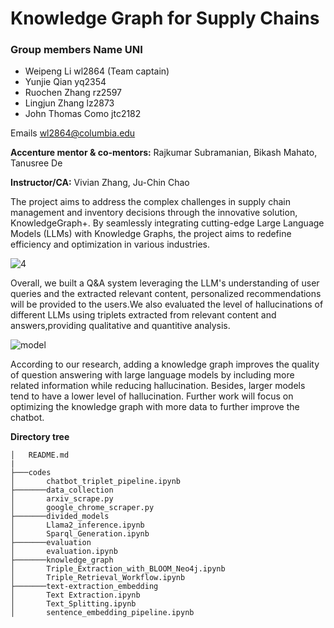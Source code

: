 # Knowledge Graph for Supply Chains

### Group members Name UNI 
- Weipeng Li wl2864 (Team captain)
- Yunjie Qian yq2354
- Ruochen Zhang rz2597
- Lingjun Zhang lz2873
- John Thomas Como jtc2182

Emails  wl2864@columbia.edu

**Accenture mentor & co-mentors:** Rajkumar Subramanian, Bikash Mahato, Tanusree De

**Instructor/CA:** Vivian Zhang, Ju-Chin Chao

The project aims to address the complex challenges in supply chain management and inventory decisions through the innovative solution, KnowledgeGraph+. By seamlessly integrating cutting-edge Large Language Models (LLMs) with Knowledge Graphs, the project aims to redefine efficiency and optimization in various industries.

![4](https://github.com/lwp20/columbia-accenture-knowledge-graph-for-supply-chains/assets/111889976/b2fa5a1f-b6f2-4675-a700-f3fe51439c27)


Overall, we built a Q&A system leveraging the LLM's understanding of user queries and the extracted relevant content, personalized recommendations will be provided to the users.We also evaluated the level of hallucinations of different LLMs using triplets extracted from relevant content and answers,providing qualitative and quantitive analysis.

![model](https://github.com/lwp20/columbia-accenture-knowledge-graph-for-supply-chains/assets/111889976/2029c11d-4cb3-4991-9df6-8a1975fe8e64)


According to our research, adding a knowledge graph improves the quality of question answering with large language models by including more related information while reducing hallucination. Besides, larger models tend to have a lower level of hallucination. Further work will focus on optimizing the knowledge graph with more data to further improve the chatbot.

**Directory tree**
```
│   README.md
| 
├───codes
│       chatbot_triplet_pipeline.ipynb
├───────data_collection
│       arxiv_scrape.py
│       google_chrome_scraper.py
├───────divided_models
│       Llama2_inference.ipynb
│       Sparql_Generation.ipynb
├───────evaluation
│       evaluation.ipynb
├───────knowledge_graph
│       Triple_Extraction_with_BLOOM_Neo4j.ipynb
│       Triple_Retrieval_Workflow.ipynb
├───────text-extraction_embedding
│       Text Extraction.ipynb
│       Text_Splitting.ipynb
│       sentence_embedding_pipeline.ipynb
```
